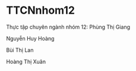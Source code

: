# TTCNnhom12 
Thực tập chuyên ngành nhóm 12: 
Phùng Thị Giang

Nguyễn Huy Hoàng

Bùi Thị Lan

Hoàng Thị Xuân
